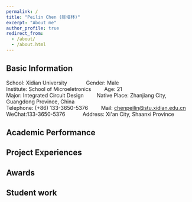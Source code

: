 ```yaml
---
permalink: /
title: "Peilin Chen (陈培林)"
excerpt: "About me"
author_profile: true
redirect_from: 
  - /about/
  - /about.html
---
```


## Basic Information
School: Xidian University&nbsp;&nbsp;&nbsp;&nbsp;&nbsp;&nbsp;&nbsp;&nbsp;&nbsp;&nbsp;&nbsp;&nbsp;&nbsp;Gender: Male                                                 
Institute: School of Microeletronics&nbsp;&nbsp;&nbsp;&nbsp;&nbsp;&nbsp;&nbsp;&nbsp;&nbsp;Age: 21                                                     
Major: Integrated Circuit Design&nbsp;&nbsp;&nbsp;&nbsp;&nbsp;&nbsp;&nbsp;&nbsp;&nbsp;Native Place: Zhanjiang City, Guangdong Province, China      
Telephone: (+86) 133-3650-5376&nbsp;&nbsp;&nbsp;&nbsp;&nbsp;&nbsp;&nbsp;&nbsp;&nbsp;Mail: chenpeilin@stu.xidian.edu.cn                           
WeChat:133-3650-5376&nbsp;&nbsp;&nbsp;&nbsp;&nbsp;&nbsp;&nbsp;&nbsp;&nbsp;&nbsp;&nbsp;&nbsp;Address: Xi'an City, Shaanxi Province 

## Academic Performance



## Project Experiences



## Awards



## Student work



